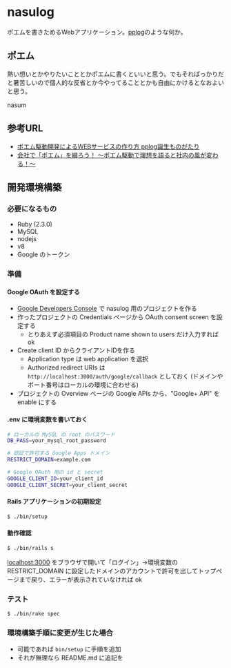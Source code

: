 # nasulog

ポエムを書きためるWebアプリケーション。[pplog](https://www.pplog.net/)のような何か。

## ポエム

熱い想いとかやりたいこととかポエムに書くといいと思う。でもそればっかりだと暑苦しいので個人的な反省とか今やってることとかも自由にかけるとなおよいと思う。

nasum

## 参考URL

* [ポエム駆動開発によるWEBサービスの作り方 pplog誕生ものがたり](http://ppworks.hatenablog.jp/entry/2014/07/13/012855)
* [会社で「ポエム」を綴ろう！ ～ポエム駆動で理想を語ると社内の風が変わる！～](http://gihyo.jp/lifestyle/serial/01/poem-driven/0001)

## 開発環境構築

### 必要になるもの

* Ruby (2.3.0)
* MySQL
* nodejs
* v8
* Google のトークン

### 準備

#### Google OAuth を設定する

* [Google Developers Console](https://console.developers.google.com/) で nasulog 用のプロジェクトを作る
* 作ったプロジェクトの Credentials ページから OAuth consent screen を設定する
  * とりあえず必須項目の Product name shown to users だけ入力すれば ok
* Create client ID からクライアントIDを作る
  * Application type は web application を選択
  * Authorized redirect URIs は `http://localhost:3000/auth/google/callback` としておく (ドメインやポート番号はローカルの環境に合わせる)
* プロジェクトの Overview ページの Google APIs から、"Google+ API" を enable にする

#### .env に環境変数を書いておく

```bash
# ローカルの MySQL の root のパスワード
DB_PASS=your_mysql_root_password

# 認証で許可する Google Apps ドメイン
RESTRICT_DOMAIN=example.com

# Google OAuth 用の id と secret
GOOGLE_CLIENT_ID=your_client_id
GOOGLE_CLIENT_SECRET=your_client_secret
```

#### Rails アプリケーションの初期設定

```bash
$ ./bin/setup
```

#### 動作確認

```bash
$ ./bin/rails s
```

[localhost:3000](http://localhost:3000/) をブラウザで開いて「ログイン」→環境変数の RESTRICT_DOMAIN に設定したドメインのアカウントで許可を出してトップページまで戻り、エラーが表示されていなければ ok

### テスト

```bash
$ ./bin/rake spec
```

### 環境構築手順に変更が生じた場合

* 可能であれば `bin/setup` に手順を追加
* それが無理なら README.md に追記を
